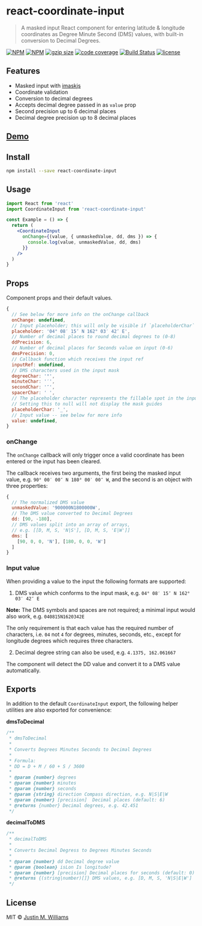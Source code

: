 # react-coordinate-input

> A masked input React component for entering latitude &amp; longitude coordinates as Degree Minute Second (DMS) values, with built-in conversion to Decimal Degrees.

[![NPM](https://flat.badgen.net/npm/v/react-coordinate-input)](https://www.npmjs.com/package/react-coordinate-input)
[![NPM](https://flat.badgen.net/npm/dt/react-coordinate-input)](https://www.npmjs.com/package/react-coordinate-input)
[![gzip size](https://flat.badgen.net/bundlephobia/minzip/react-coordinate-input)](https://bundlephobia.com/result?p=react-coordinate-input)
[![code coverage](https://flat.badgen.net/coveralls/c/github/nerdstep/react-coordinate-input)](https://coveralls.io/github/nerdstep/react-coordinate-input)
[![Build Status](https://flat.badgen.net/travis/nerdstep/react-coordinate-input)](https://travis-ci.org/nerdstep/react-coordinate-input)
[![license](https://flat.badgen.net/github/license/nerdstep/react-coordinate-input)](./LICENSE)

## Features

- Masked input with [imaskjs](https://github.com/uNmAnNeR/imaskjs)
- Coordinate validation
- Conversion to decimal degrees
- Accepts decimal degree passed in as `value` prop
- Second precision up to 6 decimal places
- Decimal degree precision up to 8 decimal places

## [Demo](https://nerdstep.github.io/react-coordinate-input/)

## Install

```bash
npm install --save react-coordinate-input
```

## Usage

```jsx
import React from 'react'
import CoordinateInput from 'react-coordinate-input'

const Example = () => {
  return (
    <CoordinateInput
      onChange={(value, { unmaskedValue, dd, dms }) => {
        console.log(value, unmaskedValue, dd, dms)
      }}
    />
  )
}
```

## Props

Component props and their default values.

```javascript
{
  // See below for more info on the onChange callback
  onChange: undefined,
  // Input placeholder; this will only be visible if `placeholderChar` is set to `null`
  placeholder: '04° 08′ 15″ N 162° 03′ 42″ E',
  // Number of decimal places to round decimal degrees to (0-8)
  ddPrecision: 6,
  // Number of decimal places for Seconds value on input (0-6)
  dmsPrecision: 0,
  // Callback function which receives the input ref
  inputRef: undefined,
  // DMS characters used in the input mask
  degreeChar: '°',
  minuteChar: '′',
  secondChar: '″',
  spacerChar: ' ',
  // The placeholder character represents the fillable spot in the input mask
  // Setting this to null will not display the mask guides
  placeholderChar: '_',
  // Input value -- see below for more info
  value: undefined,
}
```

### onChange

The `onChange` callback will only trigger once a valid coordinate has been entered or the input has been cleared.

The callback receives two arguments, the first being the masked input value, e.g. `90° 00′ 00″ N 180° 00′ 00″ W`, and the second is an object with three properties:

```javascript
{
  // The normalized DMS value
  unmaskedValue: '900000N1800000W',
  // The DMS value converted to Decimal Degrees
  dd: [90, -180],
  // DMS values split into an array of arrays,
  // e.g. [[D, M, S, 'N|S'], [D, M, S, 'E|W']]
  dms: [
    [90, 0, 0, 'N'], [180, 0, 0, 'W']
  ]
}
```

### Input value

When providing a value to the input the following formats are supported:

1. DMS value which conforms to the input mask, e.g. `04° 08′ 15″ N 162° 03′ 42″ E`

**Note:** The DMS symbols and spaces are not required; a minimal input would also work, e.g. `040815N1620342E`

The only requirement is that each value has the required number of characters, i.e. `04` not `4` for degrees, minutes, seconds, etc., except for longitude degrees which requires three characters.

2. Decimal degree string can also be used, e.g. `4.1375, 162.061667`

The component will detect the DD value and convert it to a DMS value automatically.

## Exports

In addition to the default `CoordinateInput` export, the following helper utilities are also exported for convenience:

**dmsToDecimal**

```js
/**
 * dmsToDecimal
 *
 * Converts Degrees Minutes Seconds to Decimal Degrees
 *
 * Formula:
 * DD = D + M / 60 + S / 3600
 *
 * @param {number} degrees
 * @param {number} minutes
 * @param {number} seconds
 * @param {string} direction Compass direction, e.g. N|S|E|W
 * @param {number} [precision]  Decimal places (default: 6)
 * @returns {number} Decimal degrees, e.g. 42.451
 */
```

**decimalToDMS**

```js
/**
 * decimalToDMS
 *
 * Converts Decimal Degress to Degrees Minutes Seconds
 *
 * @param {number} dd Decimal degree value
 * @param {boolean} isLon Is longitude?
 * @param {number} [precision] Decimal places for seconds (default: 0)
 * @returns {(string|number)[]} DMS values, e.g. [D, M, S, 'N|S|E|W']
 */
```

## License

MIT © [Justin M. Williams](https://github.com/nerdstep)
